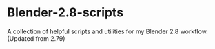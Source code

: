 # Blender-2.8-scripts


A collection of helpful scripts and utilities for my Blender 2.8 workflow. (Updated from 2.79)
